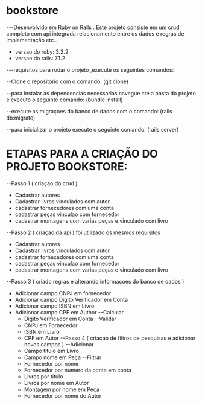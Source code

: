 # bookstore

---Desenvolvido em Ruby on Rails . Este projeto consiste em um crud completo com api integrada relacionamento entre os dados e regras de implementação etc..
  - versao do ruby: 3.2.2
  - versao do rails: 7.1.2


---requisitos para rodar o projeto ,execute os seguintes comandos:

--Clone o repositório com o comando: (git clone)

--para instalar as dependencias necessarias navegue ate a pasta do projeto e executo o seguinte comando:  (bundle install) 

--execute as migraçoes do banco de dados com o comando: (rails db:migrate)

--para inicializar o projeto execute o seguinte comando:  (rails server)

# ETAPAS PARA A CRIAÇÃO DO PROJETO BOOKSTORE:

--Passo 1 ( criaçao do crud )
  - Cadastrar autores
  - Cadastrar livros vinculados com autor
  - cadastrar fornecedores com uma conta
  - cadastrar peças vinculao com fornecedor
  - cadastrar montagens com varias peças e vinculado com livro

--Passo 2 ( criaçao da api ) foi utilizado os mesmos requisitos 
  - Cadastrar autores
  - Cadastrar livros vinculados com autor
  - cadastrar fornecedores com uma conta
  - cadastrar peças vinculao com fornecedor
  - cadastrar montagens com varias peças e vinculado com livro

--Passo 3 ( criado regras e alterando informaçoes do banco de dados )
  - Adicionar campo CNPJ em fornecedor
  - Adicionar campo Digito Verificador em Conta
  - Adicionar campo ISBN em Livro
  - Adicionar campo CPF em Author
--Calcular
    - Digito Verificador em Conta
--Validar
    - CNPJ em Fornecedor
    - ISBN em Livro
    - CPF em Autor
--Passo 4 ( criaçao de filtros de pesquisas e adicionar novos campos )
--Adicionar
    - Campo titulo em Livro
    - Campo nome em Peça
--Filtrar
    - Fornecedor por nome
    - Fornecedor por numero da conta em conta
    - Livros por titulo
    - Livros por nome em Autor
    - Montagem por nome em Peça
    - Fornecedor por nome do Autor

  




